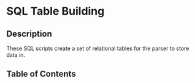 # SQL Table Building

## Description

These SQL scripts create a set of relational tables for the parser to store data in.

## Table of Contents

